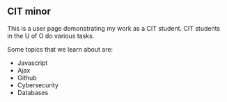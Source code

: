 ## CIT minor
This is a user page demonstrating my work as a CIT student. CIT students in the U of O do various tasks.

Some topics that we learn about are:
* Javascript
* Ajax
* Github
* Cybersecurity
* Databases
